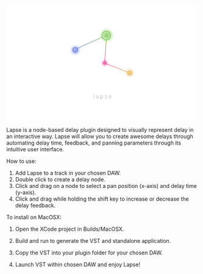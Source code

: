 ![SplashScreen](Resources/Lapse_3rd_Sprint.png)

Lapse is a node-based delay plugin designed to visually represent delay in an interactive way. Lapse will allow you to create awesome delays through automating delay time, feedback, and panning parameters through its intuitive user interface.

How to use:

1. Add Lapse to a track in your chosen DAW.
2. Double click to create a delay node.
3. Click and drag on a node to select a pan position (x-axis) and delay time (y-axis).
4. Click and drag while holding the shift key to increase or decrease the delay feedback.

To install on MacOSX:

1. Open the XCode project in Builds/MacOSX. 

2. Build and run to generate the VST and standalone application.

3. Copy the VST into your plugin folder for your chosen DAW.

4. Launch VST within chosen DAW and enjoy Lapse!
